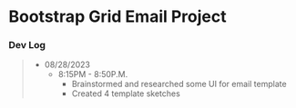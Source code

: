 # Bootstrap Grid Email Project

### Dev Log 
> - 08/28/2023
>   - 8:15PM - 8:50P.M.
>       - Brainstormed and researched some UI for email template
>       - Created 4 template sketches


